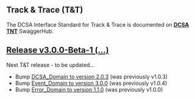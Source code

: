 ## Track & Trace (T&T)

The DCSA Interface Standard for Track & Trace is documented on [**DCSA TNT**](https://app.swaggerhub.com/apis/dcsaorg/DCSA_TNT) SwaggerHub.

<a name="v300"></a>[Release v3.0.0-Beta-1 (...)](https://app.swaggerhub.com/apis-docs/dcsaorg/DCSA_TNT/3.0.0-Beta-1)
---
Next T&T release - to be updated...

- Bump [DCSA_Domain to version 2.0.3](https://github.com/dcsaorg/DCSA-OpenAPI/tree/master/domain/dcsa#v203) (was previously v1.0.3)
- Bump [Event_Domain to version 3.0.0](https://github.com/dcsaorg/DCSA-OpenAPI/tree/master/domain/event#v300) (was previously v1.0.4)
- Bump [Error_Domain to version 1.1.0](https://github.com/dcsaorg/DCSA-OpenAPI/tree/master/domain/error#v110) (was previously v1.0.0)
